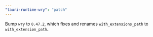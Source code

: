 ```yaml
---
"tauri-runtime-wry": "patch"
---
```


Bump `wry` to `0.47.2`, which fixes and renames `with_extensions_path` to `with_extension_path`.
